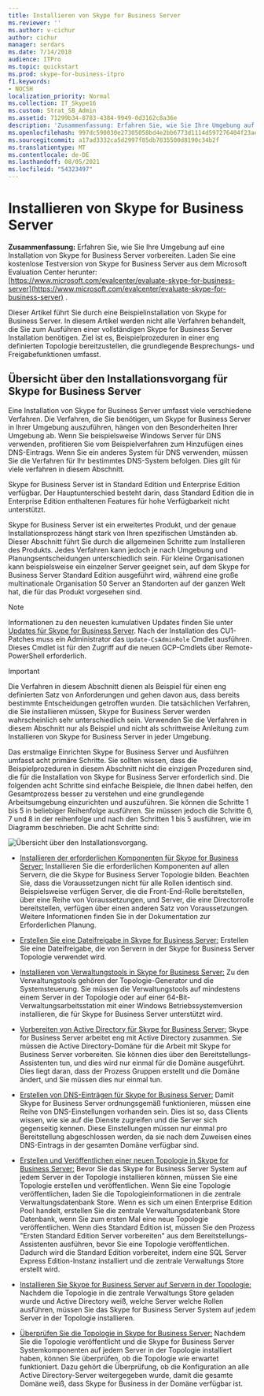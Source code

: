 ```yaml
---
title: Installieren von Skype for Business Server
ms.reviewer: ''
ms.author: v-cichur
author: cichur
manager: serdars
ms.date: 7/14/2018
audience: ITPro
ms.topic: quickstart
ms.prod: skype-for-business-itpro
f1.keywords:
- NOCSH
localization_priority: Normal
ms.collection: IT_Skype16
ms.custom: Strat_SB_Admin
ms.assetid: 71299b34-8783-4384-9949-0d3162c8a36e
description: 'Zusammenfassung: Erfahren Sie, wie Sie Ihre Umgebung auf eine Installation von Skype for Business Server vorbereiten. Laden Sie eine kostenlose Testversion von Skype for Business Server aus dem Microsoft Evaluation Center herunter: https://www.microsoft.com/evalcenter/evaluate-skype-for-business-server .'
ms.openlocfilehash: 997dc590030e27305058bd4e2bb6773d1114d597276404f23ae350a899666b03
ms.sourcegitcommit: a17ad3332ca5d2997f85db7835500d8190c34b2f
ms.translationtype: MT
ms.contentlocale: de-DE
ms.lasthandoff: 08/05/2021
ms.locfileid: "54323497"
---
```

# <a name="install-skype-for-business-server"></a>Installieren von Skype for Business Server
 
**Zusammenfassung:** Erfahren Sie, wie Sie Ihre Umgebung auf eine Installation von Skype for Business Server vorbereiten. Laden Sie eine kostenlose Testversion von Skype for Business Server aus dem Microsoft Evaluation Center herunter: [https://www.microsoft.com/evalcenter/evaluate-skype-for-business-server](https://www.microsoft.com/evalcenter/evaluate-skype-for-business-server) .
  
Dieser Artikel führt Sie durch eine Beispielinstallation von Skype for Business Server. In diesem Artikel werden nicht alle Verfahren behandelt, die Sie zum Ausführen einer vollständigen Skype for Business Server Installation benötigen. Ziel ist es, Beispielprozeduren in einer eng definierten Topologie bereitzustellen, die grundlegende Besprechungs- und Freigabefunktionen umfasst.
  
## <a name="overview-of-the-install-process-for-skype-for-business-server"></a>Übersicht über den Installationsvorgang für Skype for Business Server

Eine Installation von Skype for Business Server umfasst viele verschiedene Verfahren. Die Verfahren, die Sie benötigen, um Skype for Business Server in Ihrer Umgebung auszuführen, hängen von den Besonderheiten Ihrer Umgebung ab. Wenn Sie beispielsweise Windows Server für DNS verwenden, profitieren Sie vom Beispielverfahren zum Hinzufügen eines DNS-Eintrags. Wenn Sie ein anderes System für DNS verwenden, müssen Sie die Verfahren für Ihr bestimmtes DNS-System befolgen. Dies gilt für viele verfahren in diesem Abschnitt.
  
Skype for Business Server ist in Standard Edition und Enterprise Edition verfügbar. Der Hauptunterschied besteht darin, dass Standard Edition die in Enterprise Edition enthaltenen Features für hohe Verfügbarkeit nicht unterstützt. 
  
Skype for Business Server ist ein erweitertes Produkt, und der genaue Installationsprozess hängt stark von Ihren spezifischen Umständen ab. Dieser Abschnitt führt Sie durch die allgemeinen Schritte zum Installieren des Produkts. Jedes Verfahren kann jedoch je nach Umgebung und Planungsentscheidungen unterschiedlich sein. Für kleine Organisationen kann beispielsweise ein einzelner Server geeignet sein, auf dem Skype for Business Server Standard Edition ausgeführt wird, während eine große multinationale Organisation 50 Server an Standorten auf der ganzen Welt hat, die für das Produkt vorgesehen sind.
  
> [!NOTE]
> Informationen zu den neuesten kumulativen Updates finden Sie unter [Updates für Skype for Business Server](https://support.microsoft.com/kb/3061064). Nach der Installation des CU1-Patches muss ein Administrator das  `Update-CsAdminRole` Cmdlet ausführen. Dieses Cmdlet ist für den Zugriff auf die neuen GCP-Cmdlets über Remote-PowerShell erforderlich.
  
> [!IMPORTANT]
> Die Verfahren in diesem Abschnitt dienen als Beispiel für einen eng definierten Satz von Anforderungen und gehen davon aus, dass bereits bestimmte Entscheidungen getroffen wurden. Die tatsächlichen Verfahren, die Sie installieren müssen, Skype for Business Server werden wahrscheinlich sehr unterschiedlich sein. Verwenden Sie die Verfahren in diesem Abschnitt nur als Beispiel und nicht als schrittweise Anleitung zum Installieren von Skype for Business Server in jeder Umgebung. 
  
Das erstmalige Einrichten Skype for Business Server und Ausführen umfasst acht primäre Schritte. Sie sollten wissen, dass die Beispielprozeduren in diesem Abschnitt nicht die einzigen Prozeduren sind, die für die Installation von Skype for Business Server erforderlich sind. Die folgenden acht Schritte sind einfache Beispiele, die Ihnen dabei helfen, den Gesamtprozess besser zu verstehen und eine grundlegende Arbeitsumgebung einzurichten und auszuführen. Sie können die Schritte 1 bis 5 in beliebiger Reihenfolge ausführen. Sie müssen jedoch die Schritte 6, 7 und 8 in der reihenfolge und nach den Schritten 1 bis 5 ausführen, wie im Diagramm beschrieben. Die acht Schritte sind:
  
![Übersicht über den Installationsvorgang.](../../media/b1a59b39-a7f0-4781-ac4d-2dfef7ca3700.png)
  
- [Installieren der erforderlichen Komponenten für Skype for Business Server:](install-prerequisites.md) Installieren Sie die erforderlichen Komponenten auf allen Servern, die die Skype for Business Server Topologie bilden. Beachten Sie, dass die Voraussetzungen nicht für alle Rollen identisch sind. Beispielsweise verfügen Server, die die Front-End-Rolle bereitstellen, über eine Reihe von Voraussetzungen, und Server, die eine Directorrolle bereitstellen, verfügen über einen anderen Satz von Voraussetzungen. Weitere Informationen finden Sie in der Dokumentation zur Erforderlichen Planung.
    
- [Erstellen Sie eine Dateifreigabe in Skype for Business Server:](create-a-file-share.md) Erstellen Sie eine Dateifreigabe, die von Servern in der Skype for Business Server Topologie verwendet wird.
    
- [Installieren von Verwaltungstools in Skype for Business Server:](install-administrative-tools.md) Zu den Verwaltungstools gehören der Topologie-Generator und die Systemsteuerung. Sie müssen die Verwaltungstools auf mindestens einem Server in der Topologie oder auf einer 64-Bit-Verwaltungsarbeitsstation mit einer Windows Betriebssystemversion installieren, die für Skype for Business Server unterstützt wird.
    
- [Vorbereiten von Active Directory für Skype for Business Server:](prepare-active-directory.md) Skype for Business Server arbeitet eng mit Active Directory zusammen. Sie müssen die Active Directory-Domäne für die Arbeit mit Skype for Business Server vorbereiten. Sie können dies über den Bereitstellungs-Assistenten tun, und dies wird nur einmal für die Domäne ausgeführt. Dies liegt daran, dass der Prozess Gruppen erstellt und die Domäne ändert, und Sie müssen dies nur einmal tun.
    
- [Erstellen von DNS-Einträgen für Skype for Business Server:](create-dns-records.md) Damit Skype for Business Server ordnungsgemäß funktionieren, müssen eine Reihe von DNS-Einstellungen vorhanden sein. Dies ist so, dass Clients wissen, wie sie auf die Dienste zugreifen und die Server sich gegenseitig kennen. Diese Einstellungen müssen nur einmal pro Bereitstellung abgeschlossen werden, da sie nach dem Zuweisen eines DNS-Eintrags in der gesamten Domäne verfügbar sind.
    
- [Erstellen und Veröffentlichen einer neuen Topologie in Skype for Business Server:](create-and-publish-new-topology.md) Bevor Sie das Skype for Business Server System auf jedem Server in der Topologie installieren können, müssen Sie eine Topologie erstellen und veröffentlichen. Wenn Sie eine Topologie veröffentlichen, laden Sie die Topologieinformationen in die zentrale Verwaltungsdatenbank Store. Wenn es sich um einen Enterprise Edition Pool handelt, erstellen Sie die zentrale Verwaltungsdatenbank Store Datenbank, wenn Sie zum ersten Mal eine neue Topologie veröffentlichen. Wenn dies Standard Edition ist, müssen Sie den Prozess "Ersten Standard Edition Server vorbereiten" aus dem Bereitstellungs-Assistenten ausführen, bevor Sie eine Topologie veröffentlichen. Dadurch wird die Standard Edition vorbereitet, indem eine SQL Server Express Edition-Instanz installiert und die zentrale Verwaltungs Store erstellt wird.
    
- [Installieren Sie Skype for Business Server auf Servern in der Topologie:](install-skype-for-business-server.md) Nachdem die Topologie in die zentrale Verwaltungs Store geladen wurde und Active Directory weiß, welche Server welche Rollen ausführen, müssen Sie das Skype for Business Server System auf jedem Server in der Topologie installieren.
    
- [Überprüfen Sie die Topologie in Skype for Business Server:](verify-the-topology.md) Nachdem Sie die Topologie veröffentlicht und die Skype for Business Server Systemkomponenten auf jedem Server in der Topologie installiert haben, können Sie überprüfen, ob die Topologie wie erwartet funktioniert. Dazu gehört die Überprüfung, ob die Konfiguration an alle Active Directory-Server weitergegeben wurde, damit die gesamte Domäne weiß, dass Skype for Business in der Domäne verfügbar ist.
    

